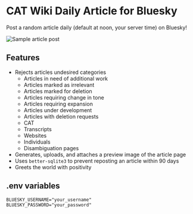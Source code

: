 # CAT Wiki Daily Article for Bluesky

Post a random article daily (default at noon, your server time) on Bluesky!

![Sample article post](https://mammoth-bronze-starfish.myfilebase.com/ipfs/QmQNeWrvT4XmS7FNM3bUstzv3FywDrETiD6j3qF86graMn "Sample article post")

## Features

- Rejects articles undesired categories
    - Articles in need of additional work
    - Articles marked as irrelevant
    - Articles marked for deletion
    - Articles requiring change in tone
    - Articles requiring expansion
    - Articles under development
    - Articles with deletion requests
    - CAT
    - Transcripts
    - Websites
    - Individuals
    - Disambiguation pages
- Generates, uploads, and attaches a preview image of the article page
- Uses `better-sqlite3` to prevent reposting an article within 90 days
- Greets the world with positivity

## .env variables

```env
BLUESKY_USERNAME="your_username"
BLUESKY_PASSWORD="your_password"
```
